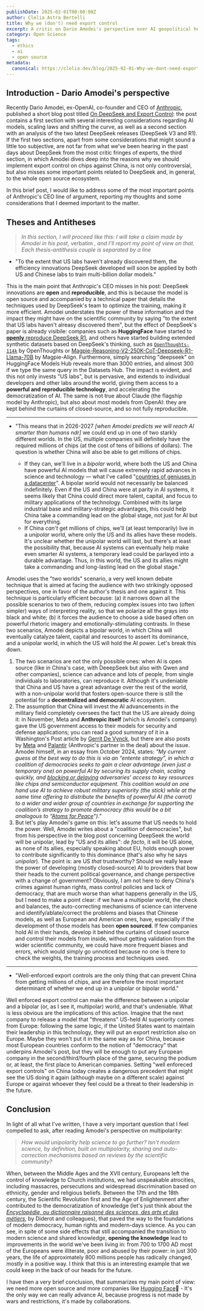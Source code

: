 ```yaml
---
publishDate: 2025-02-01T00:00:00Z
author: Clelia Astra Bertelli
title: Why we (don't) need export control
excerpt: A critic on Dario Amodei's perspective over AI geopolitical hegemony in the coming years
category: Open Science
tags:
  - ethics
  - ai
  - open source
metadata:
  canonical: https://clelia.dev/blog/2025-02-01-Why-we-dont-need-export-control
---
```


## Introduction - Dario Amodei's perspective 

Recently Dario Amodei, ex-OpenAI, co-founder and CEO of [Anthropic](https://www.anthropic.com), published a short blog post titled [On DeepSeek and Export Control](https://darioamodei.com/on-deepseek-and-export-controls): the post contains a first section with several interesting considerations regarding AI models, scaling laws and shifting the curve, as well as a second section with an analysis of the two latest DeepSeek releases (DeepSeek V3 and R1). If the first two sections, apart from some considerations that might sound a little too subjective, are not far from what we've been hearing in the past days about DeepSeek from the most critic fringes of experts, the third section, in which Amodei dives deep into the reasons why we should implement export control on chips against China, is not only controversial, but also misses some important points related to DeepSeek and, in general, to the whole open source ecosystem.

In this brief post, I would like to address some of the most important points of Anthropic's CEO line of argument, reporting my thoughts and some considerations that I deemed important to the matter.

## Theses and Antitheses

> _In this section, I will proceed like this: I will take a claim made by Amodei in his post,_ verbatim _, and I'll report my point of view on that. Each thesis-antithesis couple is separated by a line_

-  "To the extent that US labs haven't already discovered them, the efficiency innovations DeepSeek developed will soon be applied by both US and Chinese labs to train multi-billion dollar models."

This is the main point that Anthropic's CEO misses in his post: DeepSeek innovations are **open** and **reproducible**, and this is because the model is open source and accompanied by a technical paper that details the techniques used by DeepSeek's team to optimize the training, making it more efficient. Amodei understates the power of these information and the impact they might have on the scientific community by saying "to the extent that US labs haven't alreasy discovered them", but the effect of DeepSeek's paper is already visibile: companies such as **HuggingFace** have started to [**openly** reproduce DeepSeek R1](https://github.com/huggingface/open-r1), and others have started building extended synthetic datasets based on DeepSeek's thinking, such as [`OpenThoughts-114k`](https://huggingface.co/datasets/open-thoughts/OpenThoughts-114k) by OpenThoughts or [Magpie-Reasoning-V2-250K-CoT-Deepseek-R1-Llama-70B](https://huggingface.co/datasets/Magpie-Align/Magpie-Reasoning-V2-250K-CoT-Deepseek-R1-Llama-70B) by Magpie-Align. Furthermore, simply searching "deepseek" on HuggingFace Models Hub reveals more than 3000 entries, and almost 300 if we type the same query in the  Datasets Hub. The impact is evident, and this not only invests "US labs", but is pervasive, and extends to individual developers and other labs around the world, giving them access to a **powerful and reproducible technology**, and accelerating the democratization of AI. The same is not true about Claude (the flagship model by Anthropic), but also about most models from OpenAI: they are kept behind the curtains of closed-source, and so not fully reproducible. 

---

- "This means that in 2026-2027 *[when Amodei predicts we will reach AI smarter than humans ndr]* we could end up in one of two starkly different worlds. In the US, multiple companies will definitely have the required millions of chips (at the cost of tens of billions of dollars). The question is whether China will also be able to get millions of chips.
    
    - If they can, we'll live in a _bipolar_ world, where both the US and China have powerful AI models that will cause extremely rapid advances in science and technology — what I've called "[countries of geniuses in a datacenter](https://darioamodei.com/machines-of-loving-grace)". A bipolar world would not necessarily be balanced indefinitely. Even if the US and China were at parity in AI systems, it seems likely that China could direct more talent, capital, and focus to military applications of the technology. Combined with its large industrial base and military-strategic advantages, this could help China take a commanding lead on the global stage, not just for AI but for everything.
    - If China _can't_ get millions of chips, we'll (at least temporarily) live in a _unipolar_ world, where only the US and its allies have these models. It's unclear whether the unipolar world will last, but there's at least the possibility that, because AI systems can eventually help make even smarter AI systems, a temporary lead could be parlayed into a durable advantage. Thus, in this world, the US and its allies might take a commanding and long-lasting lead on the global stage."

Amodei uses the "two worlds" scenario, a very well known debate technique that is aimed at facing the audience with two strikingly opposed perspectives, one in favor of the author's thesis and one against it. This technique is particularly efficient because: (a) it narrows down all the possible scenarios to two of them, reducing complex issues into two (often simpler) ways of interpreting reality, so that we polarize all the grays into black and white; (b) it forces the audience to choose a side based often on powerful rhetoric imagery and emotionally-stimulating contrasts. In these two scenarios, Amodei depicts a bipolar world, in which China will eventually catalyze talent, capital and resources to assert its dominance, and a unipolar world, in which the US will hold the AI power. Let's break this down.

1. The two scenarios are not the only possible ones: when AI is open source (like in China's case, with DeeepSeek but also with Qwen and other companies), science can advance and lots of people, from single individuals to laboratories, can reproduce it. Although it's undeniable that China and US have a great advantage over the rest of the world, with a non-unipolar world that fosters open-source there is still the potential for a **decentralized and democratic** AI ecosystem. 
2. The assumption that China will invest the AI advancements in the military field completely oversees the fact that the US are already doing it: in November, Meta and **Anthropic itself**  (which is Amodei's company) gave the US government access to their models for security and defense applications; you can read a good summary of it in a Washington's Post article by [Gerrit De Vynck](https://www.washingtonpost.com/technology/2024/11/08/anthropic-meta-pentagon-military-openai/), but there are also posts by [Meta](https://about.fb.com/news/2024/11/open-source-ai-america-global-security/) and [Palantir](https://investors.palantir.com/news-details/2024/Anthropic-and-Palantir-Partner-to-Bring-Claude-AI-Models-to-AWS-for-U.S.-Government-Intelligence-and-Defense-Operations/) (Anthropic's partner in the deal) about the issue. Amodei himself, in an essay from October 2024, states: _"My current guess at the best way to do this is via an “entente strategy”, in which a coalition of democracies seeks to gain a clear advantage (even just a temporary one) on powerful AI by securing its supply chain, scaling quickly, and [blocking or delaying](https://www.csis.org/analysis/updated-october-7-semiconductor-export-controls) adversaries’ access to key resources like chips and semiconductor equipment. This coalition would on one hand use AI to achieve robust military superiority (the stick) while at the same time offering to distribute the benefits of powerful AI (the carrot) to a wider and wider group of countries in exchange for supporting the coalition’s strategy to promote democracy (this would be a bit analogous to “[Atoms for Peace](https://en.wikipedia.org/wiki/Atoms_for_Peace)”)."_  
3. But let's play Amodei's game on this: let's assume that US needs to hold the power. Well, Amodei writes about a "coalition of democracies", but from his perspective in the blog post concerning DeepSeek the world will be unipolar, lead by "US and its allies": *de facto*, it will be US alone, as none of its allies, especially speaking about EU, holds enough power to contribute significantly to this dominance (that's also why he says *unipolar*). The point is: are US *that* trustworthy? Should we really leave the power of developing (mostly closed-source) AI to providers that bow their heads to the current political governance, and change perspective with a change of government? Obviously, I am not here to deny China's crimes against human rights, mass control policies and lack of democracy, that are much worse than what happens generally in the US, but I need to make a point clear: if we have a multipolar world, the check and balances, the auto-correcting mechanisms of science can intervene and identify/ablate/correct the problems and biases that Chinese models, as well as European and American ones, have, especially if the development of those models has been **open sourced**. If few companies hold AI in their hands, develop it behind the curtains of closed source and control their models from inside, without getting validation from the wider scientific community, we could have more frequent biases and errors, which would simply go unnoticed because no one is there to check the weights, the training process and techniques used.

---

- "Well-enforced export controls are the only thing that can prevent China from getting millions of chips, and are therefore the most important determinant of whether we end up in a unipolar or bipolar world."

Well enforced export control can make the difference between a unipolar and a bipolar (or, as I see it, multipolar) world, and that's undeniable. What is less obvious are the implications of this action. Imagine that the next company to release a model that "threatens" US-held AI superiority comes from Europe: following the same logic, if the United States want to maintain their leadership in this technology, they will put an export restriction also on Europe. Maybe they won't put it in the same way as for China, because most European countries conform to the notion of "democracy" that underpins Amodei's post, but they will be enough to put any European company in the second/third/fourth place of the game, securing the podium or, at least, the first place to American companies. Setting "well enforeced export controls" on China today creates a dangerous precedent that might see the US doing it again (although maybe on a different scale) against Europe or against whoever they feel could be a threat to their leadership in the future.

## Conclusion

In light of all what I've written, I have a very important question that I feel compelled to ask, after reading Amodei's perspective on multipolarity:

> *How would unipolarity help science to go further? Isn't modern science, by definition, built on multipolarity, sharing and auto-correction mechanisms based on reviews by the scientific community?*

When, between the Middle Ages and the XVII century, Europeans left the control of knowledge to Church institutions, we had unspeakable atrocities, including massacres, persecutions and widespread discrimination based on ethnicity, gender and religious beliefs. Between the 17th and the 18th century, the Scientific Revolution first and the Age of Enlightenment after contributed to the democratization of knowledge (let's just think about the [_Encyclopédie, ou dictionnaire raisonné des sciences, des arts et des métiers_,](https://en.wikipedia.org/wiki/Encyclop%C3%A9die) by Diderot and colleagues), that paved the way to the foundations of modern democracy, human rights and modern-days science. As you can see, in spite of some side effects that still accompanied the transition to modern science and shared knowledge, **opening the knowledge** lead to improvements in the world we've been living in: from 700 to 1700 AD most of the Europeans were illiterate, poor and abused by their power: in just 300 years, the life of approximately 800 millions people has radically changed, mostly in a positive way. I think that this is an interesting example that we could keep in the back of our heads for the future. 

I have then a very brief conclusion, that summarizes my main point of view: we need more open source and more companies like [Hugging Face](https://huggingface.co/)🤗 - It's the only way we can really advance AI, because progress is not made by wars and restrictions, it's made by collaborations.